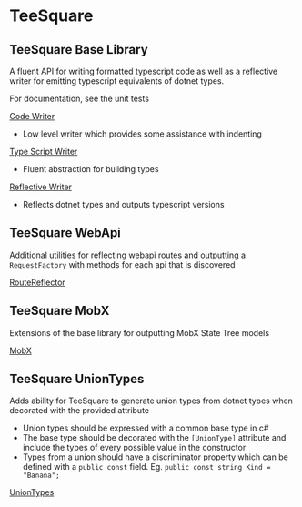 # TeeSquare

## TeeSquare Base Library

A fluent API for writing formatted typescript code as well as a reflective writer for emitting typescript equivalents of dotnet types.

For documentation, see the unit tests

[Code Writer](https://github.com/tristanmenzel/TeeSquare/blob/master/src/TeeSquare.Tests/CodeWriterTests/CodeWriterTests.cs)
 - Low level writer which provides some assistance with indenting

[Type Script Writer](https://github.com/tristanmenzel/TeeSquare/blob/master/src/TeeSquare.Tests/TypeScriptWriterTest/TypeScriptWriterTests.cs)
 - Fluent abstraction for building types
 
[Reflective Writer](https://github.com/tristanmenzel/TeeSquare/blob/master/src/TeeSquare.Tests/Reflection/ReflectiveWriterTests.cs)
 - Reflects dotnet types and outputs typescript versions
 
## TeeSquare WebApi

Additional utilities for reflecting webapi routes and outputting a `RequestFactory` with methods for each api that is discovered

[RouteReflector](https://github.com/tristanmenzel/TeeSquare/tree/master/src/TeeSquare.WebApi.Tests)

## TeeSquare MobX

Extensions of the base library for outputting MobX State Tree models

[MobX](https://github.com/tristanmenzel/TeeSquare/blob/master/src/TeeSquare.Mobx.Tests/MobxModelTests.cs)

## TeeSquare UnionTypes

Adds ability for TeeSquare to generate union types from dotnet types when decorated with the provided attribute

 - Union types should be expressed with a common base type in c#
 - The base type should be decorated with the `[UnionType]` attribute and include the types of every possible value in the constructor
 - Types from a union should have a discriminator property which can be defined with a `public const` field. Eg. `public const string Kind = "Banana";` 

[UnionTypes](https://github.com/tristanmenzel/TeeSquare/blob/master/src/TeeSquare.UnionTypes.Tests/UnionTypesTests.cs)



 


